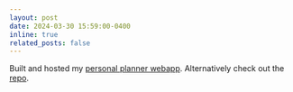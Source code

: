 ```yaml
---
layout: post
date: 2024-03-30 15:59:00-0400
inline: true
related_posts: false
---
```


Built and hosted my [personal planner webapp](https://peronaplanner.com/). Alternatively check out the [repo](https://github.com/MatteoPerona/perona-planner).